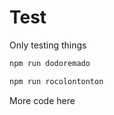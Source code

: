 # Test
Only testing things
```bash
npm run dodoremado
```
```bash
npm run rocolontonton
```
More code here
